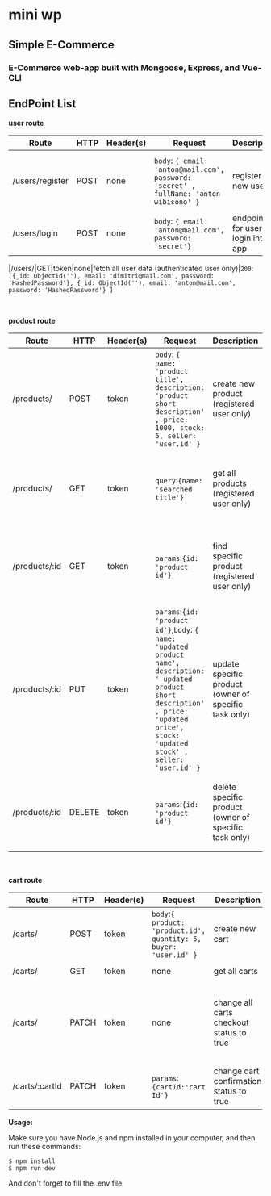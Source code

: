 # mini wp

## Simple E-Commerce

### E-Commerce web-app built with Mongoose, Express, and Vue-CLI

## EndPoint List

**user route**

Route|HTTP|Header(s)|Request|Description|Response
|---|---|---|---|---|---|
|/users/register|POST|none|`body`: `{ email: 'anton@mail.com', password: 'secret' , fullName: 'anton wibisono' }`|register for new user| `201`: `{ _id: ObjectId(''), email: 'anton@mail.com', password: 'HashedPassword' }`
|/users/login|POST|none|`body`: `{ email: 'anton@mail.com', password: 'secret'}`|endpoint for user login into app| `200`:`{token : ... }`

|/users/|GET|token|none|fetch all user data (authenticated user only)|`200`:`[{_id: ObjectId(''), email: 'dimitri@mail.com', password: 'HashedPassword'}, {_id: ObjectId(''), email: 'anton@mail.com', password: 'HashedPassword'} ]`

<br>

**product route**

Route|HTTP|Header(s)|Request|Description|Response
|---|---|---|---|---|---|
|/products/|POST|token|`body`: `{ name: 'product title', description: 'product short description' , price: 1000, stock: 5, seller: 'user.id' }`|create new product (registered user only)|`201`:`{ _id: ObjectId(''), name: 'product name', description: 'product short description' , price: 1000, stock: 5, seller: 'user.id'}`
|/products/|GET|token|`query`:`{name: 'searched title'}` | get all products  (registered user only)|`200`:`[{ _id: ObjectId(''),name: 'searched name, description: 'product short description' , price: 1000, stock: 5, seller: 'user.id'}, {...}]`
|/products/:id|GET|token|`params`:`{id: 'product id'}`| find specific product (registered user only)|`200`:`{ _id: ObjectId(''),name: 'searched name, description: 'product short description' , price: 1000, stock: 5, seller: 'user.id'}`
|/products/:id|PUT|token|`params`:`{id: 'product id'}`,`body`: `{ name: 'updated product name', description: ' updated product short description' , price: 'updated price', stock: 'updated stock' , seller: 'user.id' }` | update specific product (owner of specific task only)| `200`:`{ name: 'updated product name', description: ' updated product short description' , price: 'updated price', stock: 'updated stock' , seller: 'user.id' }`
|/products/:id|DELETE|token|`params`:`{id: 'product id'}`| delete specific product (owner of specific task only)|`200`:`{ name: 'deleted product name', description: ' deleted product short description' , price: 'deleted product price', ... }`

<br>

**cart route**

Route|HTTP|Header(s)|Request|Description|Response
|---|---|---|---|---|---|
|/carts/|POST|token|`body`:`{ product: 'product.id', quantity: 5, buyer: 'user.id' }`|create new cart|`201`:`{_id:ObjectId(''), quantity: 5, buyer:'user.id', checkout:false, confirmation: false}`
|/carts/|GET|token|none|get all carts|`200`:`[{_id:ObjectId(''),..},{..}]`
|/carts/|PATCH|token|none|change all carts checkout status to true|`200`:[`{_id:ObjectId(''), quantity: 5, buyer:'user.id', checkout:true,confirmation: false}`,`{_id:ObjectId(''), quantity: 4, buyer:'user.id', checkout:true,confirmation: false}`]
|/carts/:cartId|PATCH|token|`params`:`{cartId:'cart Id'}`|change cart confirmation status to true|`200`:`{_id:ObjectId(''), quantity: 5, buyer:'user.id', checkout:true,confirmation: true}`



**Usage:**

Make sure you have Node.js and npm installed in your computer, and then run these commands:

```
$ npm install
$ npm run dev
```
And don't forget to fill the .env file 
